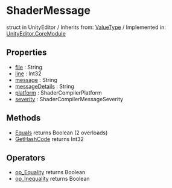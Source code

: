 # ShaderMessage
struct in UnityEditor
 / Inherits from: <a href="https://docs.unity3d.com/6000.0/Documentation/ScriptReference/ValueType.html">ValueType</a> / Implemented in: <a href="https://docs.unity3d.com/6000.0/Documentation/ScriptReference/UnityEditor.CoreModule.html">UnityEditor.CoreModule</a>

## Properties
- <a href="https://docs.unity3d.com/6000.0/Documentation/ScriptReference/ShaderMessage-file.html">file</a> : String
- <a href="https://docs.unity3d.com/6000.0/Documentation/ScriptReference/ShaderMessage-line.html">line</a> : Int32
- <a href="https://docs.unity3d.com/6000.0/Documentation/ScriptReference/ShaderMessage-message.html">message</a> : String
- <a href="https://docs.unity3d.com/6000.0/Documentation/ScriptReference/ShaderMessage-messageDetails.html">messageDetails</a> : String
- <a href="https://docs.unity3d.com/6000.0/Documentation/ScriptReference/ShaderMessage-platform.html">platform</a> : ShaderCompilerPlatform
- <a href="https://docs.unity3d.com/6000.0/Documentation/ScriptReference/ShaderMessage-severity.html">severity</a> : ShaderCompilerMessageSeverity

## Methods
- <a href="https://docs.unity3d.com/6000.0/Documentation/ScriptReference/ShaderMessage.Equals.html">Equals</a> returns Boolean (2 overloads)
- <a href="https://docs.unity3d.com/6000.0/Documentation/ScriptReference/ShaderMessage.GetHashCode.html">GetHashCode</a> returns Int32

## Operators
- <a href="https://docs.unity3d.com/6000.0/Documentation/ScriptReference/ShaderMessage.op_Equality.html">op_Equality</a> returns Boolean
- <a href="https://docs.unity3d.com/6000.0/Documentation/ScriptReference/ShaderMessage.op_Inequality.html">op_Inequality</a> returns Boolean
